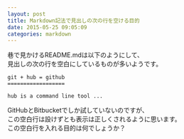 ```yaml
---
layout: post
title: Markdown記法で見出しの次の行を空ける目的
date: 2015-05-25 09:05:09
categories: markdown
---
```

<p>巷で見かけるREADME.mdは以下のようにして、<br>
見出しの次の行を空白にしているものが多いようです。</p>

```
git + hub = github
==================

hub is a command line tool ...
```

<p>GitHubとBitbucketでしか試していないのですが、<br>
この空白行は設けずとも表示は正しくされるように思います。<br>
この空白行を入れる目的は何でしょうか？</p>
